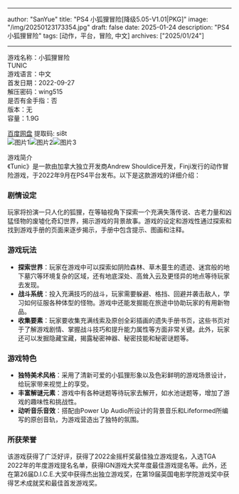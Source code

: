 
---
author: "SanYue"
title: "PS4 小狐狸冒险[降级5.05-V1.01|PKG]"
image: "/img/20250123173354.jpg"
draft: false
date: 2025-01-24
description: "PS4 小狐狸冒险"
tags: [动作，平台，冒险, 中文]
archives: ["2025/01/24"]

---

游戏名称：小狐狸冒险   
TUNIC    
游戏语言：中文  
首发日期：2022-09-27  
解压密码：wing515  
是否有金手指：否  
版本：无   
容量：1.9G

[百度网盘](https://pan.baidu.com/s/18IEba3-3ePgAgxEGAYkjyw) 提取码: si8t  
![图片1](/img/f3faac.jpg)![图片2](/img/041a4c.jpg)![图片3](/img/86893f.jpg)  

游戏简介  
《Tunic》是一款由加拿大独立开发商Andrew Shouldice开发，Finji发行的动作冒险游戏，于2022年9月在PS4平台发布。以下是这款游戏的详细介绍：

### 剧情设定
玩家将扮演一只人化的狐狸，在等轴视角下探索一个充满失落传说、古老力量和凶猛怪物的废墟化奇幻世界，揭示游戏的背景故事。游戏的设定和游戏性通过探索和找到游戏手册的页面来逐步揭示，手册中包含提示、图画和注释。

### 游戏玩法
- **探索世界**：玩家在游戏中可以探索如阴险森林、草木蔓生的遗迹、迷宫般的地下墓穴等环境复杂的区域，还有地底深处、高耸入云及更怪异的地点等待玩家去发现。
- **战斗系统**：投入充满技巧的战斗，玩家需要躲避、格挡、回避并袭击敌人，学习如何征服各种体型的怪物。游戏中还能发掘能在旅途中协助玩家的有用新物品。
- **收集要素**：玩家要收集充满线索及原创全彩插画的遗失手册书页，这些书页对于了解游戏剧情、掌握战斗技巧和提升能力属性等方面非常关键。此外，玩家还可以发掘隐藏宝藏，揭露秘密神器、秘密技能和秘密谜题等。

### 游戏特色
- **独特美术风格**：采用了清新可爱的小狐狸形象以及色彩鲜明的游戏场景设计，给玩家带来视觉上的享受。
- **丰富解谜元素**：游戏中有各种谜题等待玩家去解开，如水池谜题等，增加了游戏的趣味性和挑战性。
- **动听音乐音效**：搭配由Power Up Audio所设计的背景音乐和Lifeformed所编写的原创音轨，为游戏营造出了独特的氛围。

### 所获荣誉
该游戏获得了广泛好评，获得了2022金摇杆奖最佳独立游戏提名，入选TGA 2022年的年度游戏提名名单，获得IGN游戏大奖年度最佳游戏提名等。此外，还在第26届D.I.C.E.大奖中获得杰出独立游戏奖，在第19届英国电影学院游戏奖中获得艺术成就奖和最佳首发游戏奖。
